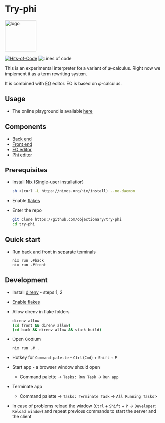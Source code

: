 # Try-phi

<img alt="logo" src="https://www.objectionary.com/cactus.svg" height="100px" />

[![Hits-of-Code](https://hitsofcode.com/github/objectionary/try-phi?branch=main)](https://hitsofcode.com/view/github/objectionary/try-phi?branch=main)
![Lines of code](https://img.shields.io/tokei/lines/github/objectionary/try-phi?style=flat-square)

This is an experimental interpreter for a variant of 𝜑-calculus.
Right now we implement it as a term rewriting system.

It is combined with [EO](https://github.com/objectionary/eo) editor. EO is based on 𝜑-calculus.

## Usage

- The online playground is available [here](https://www.objectionary.com/try-phi/?editor=phi&snippet=%5B%0A%20%20a%20-%3E%203%2C%0A%20%20b%20-%3E%20%5E0.a%0A%5D.b)

## Components

- [Back end](./back/)
- [Front end](./front/)
- [EO editor](https://github.com/br4ch1st0chr0n3/eo-editor)
- [Phi editor](https://github.com/br4ch1st0chr0n3/phi-editor)

## Prerequisites

- Install [Nix](https://nixos.org/download.html) (Single-user installation)

  ```sh
  sh <(curl -L https://nixos.org/nix/install) --no-daemon
  ```

- Enable [flakes](https://nixos.wiki/wiki/Flakes#Permanent)

- Enter the repo

  ```sh
  git clone https://github.com/objectionary/try-phi
  cd try-phi
  ```

## Quick start

- Run back and front in separate terminals

  ```console
  nix run .#back
  nix run .#front
  ```

## Development

- Install [direnv](https://nix.dev/tutorials/declarative-and-reproducible-developer-environments#direnv-automatically-activating-the-environment-on-directory-change) - steps 1, 2

- [Enable flakes](https://nixos.wiki/wiki/Flakes#Enable_flakes)

- Allow direnv in flake folders

  ```sh
  direnv allow
  (cd front && direnv allow)
  (cd back && direnv allow && stack build)
  ```

- Open Codium

  ```console
  nix run .# .
  ```
- Hotkey for `Command palette` - `Ctrl` (`Cmd`) + `Shift` + `P`

- Start app - a browser window should open
  - Command palette -> `Tasks: Run Task` -> `Run app`

- Terminate app
  - Command palette -> `Tasks: Terminate Task` -> `All Running Tasks`>

- In case of problems reload the window (`Ctrl` + `Shift` + `P` -> `Developer: Reload window`) and repeat previous commands to start the server and the client